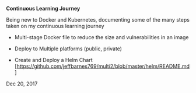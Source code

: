 **Continuous Learning Journey**

Being new to Docker and Kubernetes, documenting some of the many steps taken on my continuous learning journey

* Multi-stage Docker file to reduce the size and vulnerabilities in an image

* Deploy to Multiple platforms (public, private)

* Create and Deploy a Helm Chart [https://github.com/jeffbarnes769/multi2/blob/master/helm/README.md]

Dec 20, 2017


